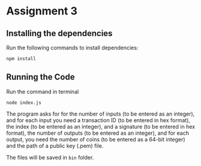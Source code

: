 # Assignment 3

## Installing the dependencies
Run the following commands to install dependencies:
```
npm install
```

## Running the Code

Run the command in terminal

```
node index.js
```

The program asks for for the number of inputs (to be entered as an integer), and for each input you need  a transaction ID (to be entered in hex format), the index (to be entered as an integer), and a signature (to be entered in hex format), the number of outputs (to be entered as an integer), and for each output, you need the number of coins (to be entered as a 64-bit integer) and the path of a public key (.pem) file.

The files will be saved in `bin` folder.